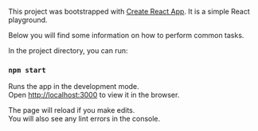 This project was bootstrapped with [Create React App](https://github.com/facebookincubator/create-react-app). It is a simple React playground.

Below you will find some information on how to perform common tasks.<br>

In the project directory, you can run:

### `npm start`

Runs the app in the development mode.<br>
Open [http://localhost:3000](http://localhost:3000) to view it in the browser.

The page will reload if you make edits.<br>
You will also see any lint errors in the console.
